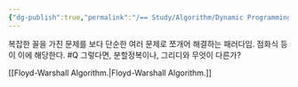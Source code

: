 ```yaml
---
{"dg-publish":true,"permalink":"/== Study/Algorithm/Dynamic Programming_/","created":"2023-12-04T23:04:08.000+09:00","updated":"2025-01-14T15:33:43.000+09:00"}
---
```


복잡한 꼴을 가진 문제를 보다 단순한 여러 문제로 쪼개어 해결하는 패러다임. 점화식 등이 이에 해당한다. #Q 그렇다면, 분할정복이나, 그리디와 무엇이 다른가?

[[Floyd-Warshall Algorithm.\|Floyd-Warshall Algorithm.]]
